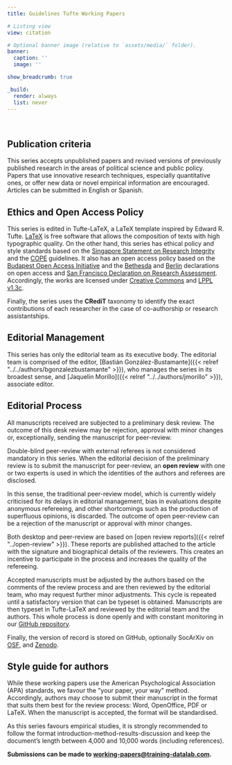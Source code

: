 ```yaml
---
title: Guidelines Tufte Working Papers

# Listing view
view: citation

# Optional banner image (relative to `assets/media/` folder).
banner:
  caption: ''
  image: ''

show_breadcrumb: true

_build:
  render: always
  list: never
---
```


<br>

<h2>Publication criteria</h2>

This series accepts unpublished papers and revised versions of previously published research in the areas of political science and public policy. Papers that use innovative research techniques, especially quantitative ones, or offer new data or novel empirical information are encouraged. Articles can be submitted in English or Spanish.

<h2>Ethics and Open Access Policy</h2>

This series is edited in Tufte-LaTeX, a LaTeX template inspired by Edward R. Tufte. [LaTeX](https://www.latex-project.org/) is free software that allows the composition of texts with high typographic quality. On the other hand, this series has ethical policy and style standards based on the [Singapore Statement on Research Integrity](https://github.com/training-datalab/tufte-working-papers/blob/master/guidelines/singpore_statement.pdf) and the [COPE](https://publicationethics.org/) guidelines. It also has an open access policy based on the [Budapest Open Access Initiative](https://www.budapestopenaccessinitiative.org/boai-10-recommendations) and the [Bethesda](https://dash.harvard.edu/bitstream/handle/1/4725199/Suber_bethesda.htm?sequence=3&isAllowed=y) and [Berlin](https://openaccess.mpg.de/Berlin-Declaration) declarations on open access and [San Francisco Declaration on Research Assessment](https://sfdora.org/read/). Accordingly, the works are licensed under [Creative Commons](https://github.com/training-datalab/tufte-working-papers/blob/master/LICENSE-CC.md) and [LPPL v1.3c](https://github.com/training-datalab/tufte-working-papers/blob/master/LICENSE-LPPL.md).

Finally, the series uses the **CRediT** taxonomy to identify the exact contributions of each researcher in the case of co-authorship or research assistantships.

<h2>Editorial Management</h2>

This series has only the editorial team as its executive body. The editorial team is comprised of the editor, [Bastián González-Bustamante]({{< relref "../../authors/bgonzalezbustamante" >}}), who manages the series in its broadest sense, and [Jaquelin Morillo]({{< relref "../../authors/jmorillo" >}}), associate editor.

<h2>Editorial Process</h2>

All manuscripts received are subjected to a preliminary desk review. The outcome of this desk review may be rejection, approval with minor changes or, exceptionally, sending the manuscript for peer-review.

Double-blind peer-review with external referees is not considered mandatory in this series. When the editorial decision of the preliminary review is to submit the manuscript for peer-review, an **open review** with one or two experts is used in which the identities of the authors and referees are disclosed.

In this sense, the traditional peer-review model, which is currently widely criticised for its delays in editorial management, bias in evaluations despite anonymous refereeing, and other shortcomings such as the production of superfluous opinions, is discarded. The outcome of open peer-review can be a rejection of the manuscript or approval with minor changes.

Both desktop and peer-review are based on [open review reports]({{< relref "../open-review" >}}). These reports are published attached to the article with the signature and biographical details of the reviewers. This creates an incentive to participate in the process and increases the quality of the refereeing.

Accepted manuscripts must be adjusted by the authors based on the comments of the review process and are then reviewed by the editorial team, who may request further minor adjustments. This cycle is repeated until a satisfactory version that can be typeset is obtained. Manuscripts are then typeset in Tufte-LaTeX and reviewed by the editorial team and the authors. This whole process is done openly and with constant monitoring in our [GitHub repository](https://github.com/training-datalab/tufte-working-papers).

Finally, the version of record is stored on GitHub, optionally SocArXiv on [OSF](http://osf.io/), and [Zenodo](https://zenodo.org/).

<h2>Style guide for authors</h2>

While these working papers use the American Psychological Association (APA) standards, we favour the "your paper, your way" method. Accordingly, authors may choose to submit their manuscript in the format that suits them best for the review process: Word, OpenOffice, PDF or LaTeX. When the manuscript is accepted, the format will be standardised.

As this series favours empirical studies, it is strongly recommended to follow the format introduction-method-results-discussion and keep the document’s length between 4,000 and 10,000 words (including references).

**Submissions can be made to working-papers@training-datalab.com.**
